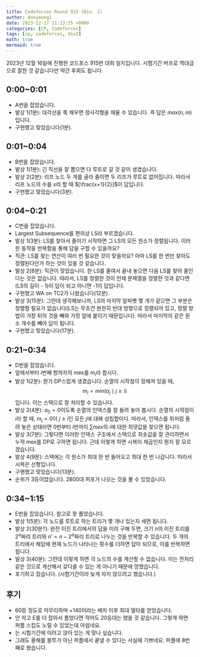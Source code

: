 ```yaml
---
title: Codeforces Round 915 (Div. 2)
author: Annyeong1
date: 2023-12-17 11:13:25 +0900
categories: [CP, Codeforces]
tags: [cp, codeforces, div2]
math: true
mermaid: true
---
```

2023년 12월 16일에 진행한 코드포스 915번 대회 일지입니다. 시험기간 버프로 역대급으로 잘한 것 같습니다만 약간 후회도 됩니다.

## 0:00~0:01
- A번을 잡았습니다.
- 발상 1(1분): 대각선을 쭉 채우면 정사각형을 채울 수 있습니다. 즉 답은 $max(n,m)$입니다.
- 구현했고 맞았습니다(1분).

## 0:01~0:04
- B번을 잡았습니다.
- 발상 1(1분): 긴 직선을 잘 뽑으면 다 루트로 갈 것 같이 생겼습니다.
- 발상 2(2분): 리프 노드 두 개를 골라 줄이면 두 리프가 루트로 없어집니다. 따라서 리프 노드의 수를 $x$라 할 때 $[\frac{x+1}{2}]$이 답입니다.
- 구현했고 맞았습니다(3분).

## 0:04~0:21
- C번을 잡았습니다.
- Largest Subsequence를 편의상 LS라 부르겠습니다.
- 발상 1(3분): LS를 찾아서 줄이기 시작하면 그 LS의 모든 원소가 정렬됩니다. 이러한 동작을 반복함을 통해 답을 구할 수 있을까요?
- 직관: LS를 찾는 연산이 여러 번 필요한 것이 맞을까요? 아마 LS를 한 번만 찾아도 정렬된다던가 하는 것이 있을 것 같습니다.
- 발상 2(8분): 직관이 맞았습니다. 한 LS를 줄여서 끝내 놓으면 다음 LS를 찾아 줄인다는 것은 없습니다. 따라서, LS를 정렬한 것이 전체 문제열을 정렬한 것과 같다면 (LS의 길이 - 1)이 답이 되고 아니면 -1이 답입니다.
- 구현했고 WA on TC2가 나왔습니다(12분).
- 발상 3(15분): 그런데 생각해보니까, LS의 마지막 알파벳 몇 개가 같으면 그 부분은 정렬할 필요가 없습니다(LS는 무조건 완전히 반대 방향으로 정렬되어 있고, 정렬 방법이 가장 뒤의 것을 빼와 가장 앞에 붙이기 때문입니다). 따라서 마지막의 같은 원소 개수를 빼야 답이 됩니다.
- 구현했고 맞았습니다(17분).

## 0:21~0:34
- D번을 잡았습니다.
- 앞에서부터 $i$번째 항까지의 mex를 $m_i$라 합시다.
- 발상 1(2분): 뭔가 DP스럽게 생겼습니다. 순열의 시작점이 정해져 있을 때, $$m_i=min(a_j \mid j\geq i)$$입니다. 이는 스택으로 잘 처리할 수 있습니다.
- 발상 2(4분): $a_0=0$이도록 순열의 인덱스를 잘 돌려 놓아 봅시다. 순열의 시작점이 $i$라 할 때, $m_j = 0$이 $j \geq i$인 모든 $j$에 대해 성립합이다. 따라서, 인덱스를 위처럼 돌려 놓은 상태라면 0번부터 $i$번까지 $\sum mex$의 $i$에 대한 최댓값을 찾으면 됩니다.
- 발상 3(7분): 그렇다면 이러한 인덱스 구조에서 스택으로 최솟값을 잘 관리하면서 누적 mex를 DP로 구하면 됩니다. 근데 이렇게 하면 시복이 제곱인지 뭔지 잘 모르겠습니다.
- 발상 4(9분): 스택에는 각 원소가 최대 한 번 들어오고 최대 한 번 나갑니다. 따라서 시복은 선형입니다.
- 구핸했고 맞았습니다(13분).
- 순위가 3등이었습니다. 2800대 퍼포가 나오는 것을 볼 수 있었습니다.

## 0:34~1:15
- E번을 잡았습니다. 참고로 못 풀었습니다.
- 발상 1(5분): 각 노드를 루트로 하는 트리가 몇 개나 있는지 세면 됩니다.
- 발상 2(30분?): 완전 이진 트리에서의 답을 미리 구해 두면, 크기 $n$의 이진 트리를 $2^a$짜리 트리와 $n'=n-2^a$짜리 트리로 나누는 것을 반복할 수 있습니다. 두 개의 트리에서 해답에 현재 노드가 나타나는 횟수를 더하면 답이 되므로, 이를 반복하면 됩니다.
- 발상 3(40분): 그런데 이렇게 하면 각 노드의 수를 계산할 수 없습니다. 이는 전처리 같은 것으로 계산해서 갖다쓸 수 있는 게 아니기 때문에 망했습니다.
- 포기하고 잤습니다. (시험기간이라 늦게 자지 않으려고 했습니다.)

## 후기
- 60등 정도로 마무리하며 +140이라는 배치 이후 최대 델타를 얻었습니다.
- 안 자고 E를 더 잡아서 풀었다면 적어도 20등대는 했을 것 같습니다. 그렇게 하면 퍼플 스킵도 노릴 수 있었는데 아쉽네요.
- 는 시험기간에 이러고 앉아 있는 게 맞나 싶습니다.
- 그래도 올해를 블루가 아닌 퍼플에서 끝낼 수 있다는 사실에 기쁘네요. 퍼플에 8번째로 왔습니다.
